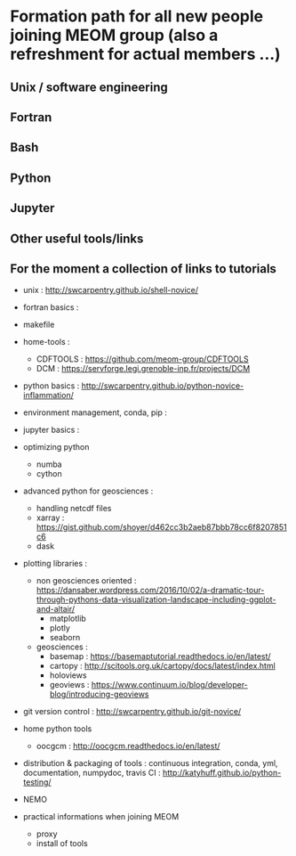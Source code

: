 # Formation path for all new people joining MEOM group (also a refreshment for actual members ...)


## Unix / software engineering

## Fortran

## Bash

## Python

## Jupyter

## Other useful tools/links

## For the moment a collection of links to tutorials

* unix : http://swcarpentry.github.io/shell-novice/
* fortran basics : 
* makefile
* home-tools :
  * CDFTOOLS : https://github.com/meom-group/CDFTOOLS
  * DCM : https://servforge.legi.grenoble-inp.fr/projects/DCM
* python basics : http://swcarpentry.github.io/python-novice-inflammation/
* environment management, conda, pip :
* jupyter basics :
* optimizing python
  * numba
  * cython
* advanced python for geosciences :
  * handling netcdf files
  * xarray : https://gist.github.com/shoyer/d462cc3b2aeb87bbb78cc6f8207851c6
  * dask
* plotting libraries :
  * non geosciences oriented : https://dansaber.wordpress.com/2016/10/02/a-dramatic-tour-through-pythons-data-visualization-landscape-including-ggplot-and-altair/
    * matplotlib
    * plotly
    * seaborn
  * geosciences :
    * basemap : https://basemaptutorial.readthedocs.io/en/latest/
    * cartopy : http://scitools.org.uk/cartopy/docs/latest/index.html
    * holoviews
    * geoviews : https://www.continuum.io/blog/developer-blog/introducing-geoviews
* git version control : http://swcarpentry.github.io/git-novice/
* home python tools
  * oocgcm : http://oocgcm.readthedocs.io/en/latest/
* distribution & packaging of tools : continuous integration, conda, yml, documentation, numpydoc, travis CI : http://katyhuff.github.io/python-testing/
* NEMO


* practical informations when joining MEOM
  * proxy
  * install of tools
